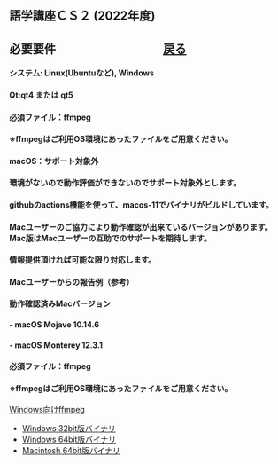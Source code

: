 ## 語学講座ＣＳ２ (2022年度) 
## 必要要件　　　　　　　　　    [戻る](https://csreviser.github.io/CaptureStream2/) 
#### システム: Linux(Ubuntuなど), Windows              
#### Qt:qt4 または qt5                    
#### 必須ファイル：ffmpeg                            
#### ※ffmpegはご利用OS環境にあったファイルをご用意ください。                                


#### macOS：サポート対象外             
#### 環境がないので動作評価ができないのでサポート対象外とします。                        
#### githubのactions機能を使って、macos-11でバイナリがビルドしています。                 
#### Macユーザーのご協力により動作確認が出来ているバージョンがあります。Mac版はMacユーザーの互助でのサポートを期待します。          
#### 情報提供頂ければ可能な限り対応します。                        
#### Macユーザーからの報告例（参考）                 
#### 動作確認済みMacバージョン                
#### - macOS Mojave 10.14.6                 
#### - macOS Monterey 12.3.1           


     
#### 必須ファイル：ffmpeg                            
#### ※ffmpegはご利用OS環境にあったファイルをご用意ください。                                
 
[Windows向けffmpeg](https://www.gyan.dev/ffmpeg/builds/)                     　                
* [Windows 32bit版バイナリ](https://github.com/sudo-nautilus/FFmpeg-Builds-Win32/wiki/Latest)         
* [Windows 64bit版バイナリ](https://github.com/BtbN/FFmpeg-Builds/wiki/Latest)   
* [Macintosh 64bit版バイナリ](https://evermeet.cx/ffmpeg/)
